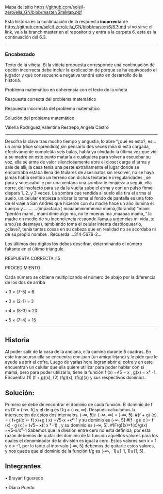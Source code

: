 


Mapa del sitio https://github.com/soleil-zero/ella_GN/blob/master/SiteMap.pdf

Esta historia es la continuación de la respuesta **incorrecta** de https://github.com/soleil-zero/ella_GN/blob/master/6/6.3.md si no sirve el link, 
ve a la branch master en el repositorio y entra a la carpeta 6, esta es la continuación del 6.3.

**********************************************************************
### Encabezado

Texto de la viñeta. Si la viñeta propuesta corresponde una continuación de opción incorrecta debe incluir la explicación de porque se ha equivocado el jugador y qué consecuencia negativa tendrá esto en desarrollo de la historia.

Problema matemático en coherencia con el texto de la viñeta

Respuesta correcta del problema matemático

Respuesta incorrecta del problema matemático

Solución del problema matemático

Valeria Rodríguez,Valentina Restrepo,Angela Castro
**********************************************************************

Descifra la clave tras mucho tiempo y angustia, lo abre “¿qué es esto?, es... un arma (dice sorprendida),sin pensarlo dos veces mira si está cargada, efectivamente completita seis balas, había  ya  olvidado la última vez que vio a su madre  en este punto mataría a cualquiera para volver a escuchar su voz, ella se arma de valor silenciosamente abre el closet carga el arma y sale de allí, la casa tenía una peste extrañamente el lugar donde se encontraba estaba llena de titulares de asesinatos sin resolver, no se haya jamás había sentido un terreno con dichas texturas e irregularidades , se para y se escabulle por una ventana una sombra le empieza a seguir, ella corre, de insofacto para se da la vuelta sube el arma y con un pulso firme dispara 1..2..y 3 veces. La sombra cae rendida al suelo ella tira el arma al suelo, un celular empieza a vibrar lo toma el fondo de pantalla es una foto de el viaje a San Andrés que hicieron con su madre hace un año ilumina el cuerpo y…………(impactada ) maaaammmmmma  mamá,(llorando) “mami ”perdón mami , mami dime algo ma, no te mueras ma ,maaaaa mama,,” la madre en medio de su inconciencia  responde llama a urgencias mi vida ,te amo,(se desmaya), temblando toma el celular intenta desbloquearlo, ¿clave?, tenía tantas cosas en su cabeza que en realidad no se acordaba ni de su propio nombre .
Recuerda …314-5679-2…


Los últimos dos dígitos los debes descifrar, determinando el número faltante en el último triángulo.


RESPUESTA CORRECTA :15

PROCEDIMIENTO 

Cada número se obtiene multiplicando el número de abajo por la diferencia de los dos de arriba

•	3 × (7-5) = 6

•	3 × (2-1) = 3

•	4 × (8-3) = 20

•	5 × (7-4) = 15

**********************************************************************

## Historia

Al poder salir de la casa de la anciana, ella camina durante 5 cuadras. En este transcurso ella se encuentra con juan (un amigo lejano) y le pide que le ayude a abrir el cofre. Luego de varias hora logran abrir el cofre y en este encuentran un celular que ella quiere utilizar para poder hablar con si mamá, pero para poder utilizarlo, tiene la función f (x) =√5 − x , g(x) = x² -1. 
Encuentra (1) (f + g)(x), (2) (fg)(x), (f/g)(x) y sus respectivos dominios. 

## Solución:

Primero se debe de encontrar el dominio de cada función. El dominio de f es 
Df = (-∞, 5] y el de g es Dg = (-∞, ∞). 
Después calculamos la intersección de estos dos intervalos, (-∞, 5]∩ (-∞, ∞) = (-∞, 5]. 
#(f + g) (x) = ( f+g)(x )= f( x)+g ( x) =√5-x +x²-1   y su dominio es (-∞, 5]
#(f ⋅ g)( x )= f (x) ⋅ g (x )= (√5− x)( x ²−1) , y su dominio es (-∞, 5].
#(F/g)(x)=f(x)/g(x) =√5-x/x²-1
Sabemos que la división entre cero no está definida, por 
esta razón debemos de quitar del dominio de la función aquellos valores para los cuales 
el denominador de la división es igual a cero. Estos valores son x = 1 y x = -1, por lo 
tanto al intervalo (-∞, 5] debemos de quitarle estos valores, y nos queda que el dominio 
de la función f/g es (-∞, -1)∪(-1, 1)∪(1, 5].

## Integrantes 

• Brayan figueredo 

• Diana Puerto


